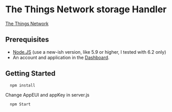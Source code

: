 # The Things Network storage Handler
[The Things Network](https://thethingsnetwork.org)

## Prerequisites

* [Node.JS](https://nodejs.org/) (use a new-ish version, like 5.9 or higher, I tested with 6.2 only)
* An account and application in the [Dashboard](https://staging.thethingsnetwork.org/).

## Getting Started

```
  npm install
```

  Change AppEUI and appKey in server.js

```
  npm Start
```
